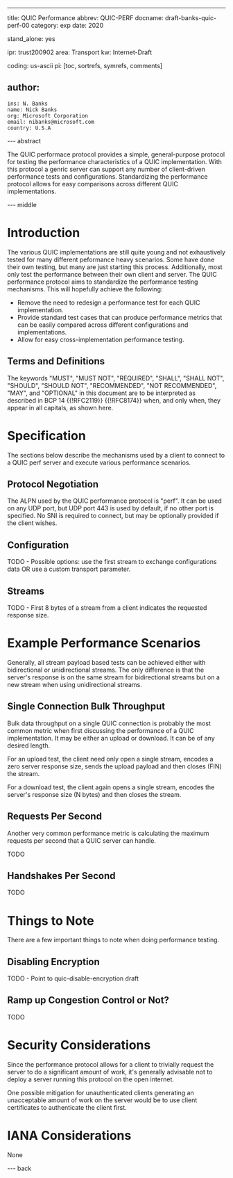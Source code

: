 ---
title: QUIC Performance
abbrev: QUIC-PERF
docname: draft-banks-quic-perf-00
category: exp
date: 2020

stand_alone: yes

ipr: trust200902
area: Transport
kw: Internet-Draft

coding: us-ascii
pi: [toc, sortrefs, symrefs, comments]

author:
  -
    ins: N. Banks
    name: Nick Banks
    org: Microsoft Corporation
    email: nibanks@microsoft.com
    country: U.S.A

--- abstract

The QUIC performace protocol provides a simple, general-purpose protocol for
testing the performance characteristics of a QUIC implementation.  With this
protocol a genric server can support any number of client-driven performance
tests and configurations.  Standardizing the performance protocol allows for
easy comparisons across different QUIC implementations.

--- middle

# Introduction

The various QUIC implementations are still quite young and not exhaustively
tested for many different peformance heavy scenarios.  Some have done their own
testing, but many are just starting this process.  Additionally, most only test
the performance between their own client and server.  The QUIC performance
protocol aims to standardize the performance testing mechanisms.  This will
hopefully achieve the following:

 - Remove the need to redesign a performance test for each QUIC implementation.
 - Provide standard test cases that can produce performance metrics that can be
   easily compared across different configurations and implementations.
 - Allow for easy cross-implementation performance testing.

## Terms and Definitions

The keywords "MUST", "MUST NOT", "REQUIRED", "SHALL", "SHALL NOT", "SHOULD",
"SHOULD NOT", "RECOMMENDED", "NOT RECOMMENDED", "MAY", and "OPTIONAL" in this
document are to be interpreted as described in BCP 14 {{!RFC2119}} {{!RFC8174}}
when, and only when, they appear in all capitals, as shown here.

# Specification

The sections below describe the mechanisms used by a client to connect to a
QUIC perf server and execute various performance scenarios.

## Protocol Negotiation

The ALPN used by the QUIC performance protocol is "perf".  It can be used on any
UDP port, but UDP port 443 is used by default, if no other port is specified. No
SNI is required to connect, but may be optionally provided if the client wishes.

## Configuration

TODO - Possible options: use the first stream to exchange configurations data OR
use a custom transport parameter.

## Streams

TODO - First 8 bytes of a stream from a client indicates the requested response
size.

# Example Performance Scenarios

Generally, all stream payload based tests can be achieved either with
bidirectional or unidirectional streams.  The only difference is that the
server's response is on the same stream for bidirectional streams but on a new
stream when using unidirectional streams.

## Single Connection Bulk Throughput

Bulk data throughput on a single QUIC connection is probably the most common
metric when first discussing the performance of a QUIC implementation.  It may
be either an upload or download.  It can be of any desired length.

For an upload test, the client need only open a single stream, encodes a zero
server response size, sends the upload payload and then closes (FIN) the stream.

For a download test, the client again opens a single stream, encodes the
server's response size (N bytes) and then closes the stream.

## Requests Per Second

Another very common performance metric is calculating the maximum requests per
second that a QUIC server can handle.

TODO

## Handshakes Per Second

TODO

# Things to Note

There are a few important things to note when doing performance testing.

## Disabling Encryption

TODO - Point to quic-disable-encryption draft

## Ramp up Congestion Control or Not?

TODO

# Security Considerations

Since the performance protocol allows for a client to trivially request the
server to do a significant amount of work, it's generally advisable not to
deploy a server running this protocol on the open internet.

One possible mitigation for unauthenticated clients generating an unacceptable
amount of work on the server would be to use client certificates to authenticate
the client first.

# IANA Considerations

None

--- back
